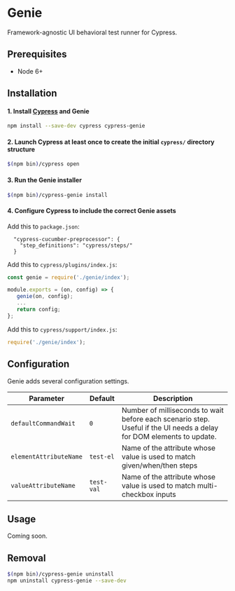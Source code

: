 Genie
===
Framework-agnostic UI behavioral test runner for Cypress.


Prerequisites
---
- Node 6+


Installation
---
#### 1. Install [Cypress](https://www.cypress.io/) and Genie
```sh
npm install --save-dev cypress cypress-genie
```

#### 2. Launch Cypress at least once to create the initial `cypress/` directory structure
```sh
$(npm bin)/cypress open
```

#### 3. Run the Genie installer
```sh
$(npm bin)/cypress-genie install
```

#### 4. Configure Cypress to include the correct Genie assets

Add this to `package.json`:
```
  "cypress-cucumber-preprocessor": {
    "step_definitions": "cypress/steps/"
  }
```

Add this to `cypress/plugins/index.js`:
```js
const genie = require('./genie/index');

module.exports = (on, config) => {
   genie(on, config);
   ...
   return config;
};
```

Add this to `cypress/support/index.js`:
```js
require('./genie/index');
```


Configuration
---
Genie adds several configuration settings.

Parameter | Default | Description
--- | --- | ---
`defaultCommandWait` | `0` | Number of milliseconds to wait before each scenario step. Useful if the UI needs a delay for DOM elements to update.
`elementAttributeName` | `test-el` | Name of the attribute whose value is used to match given/when/then steps
`valueAttributeName` | `test-val` | Name of the attribute whose value is used to match multi-checkbox inputs


Usage
---
Coming soon.


Removal
---
```sh
$(npm bin)/cypress-genie uninstall
npm uninstall cypress-genie --save-dev
```
